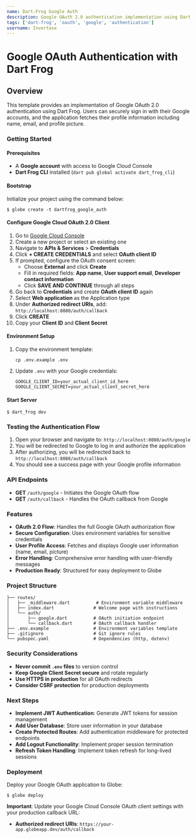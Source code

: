 ```yaml
---
name: Dart-Frog Google Auth
description: Google OAuth 2.0 authentication implementation using Dart Frog
tags: ['dart-frog', 'oauth', 'google', 'authentication']
username: Invertase
---
```


# Google OAuth Authentication with Dart Frog

## Overview

This template provides an implementation of Google OAuth 2.0 authentication using Dart Frog. Users can securely sign in with their Google accounts, and the application fetches their profile information including name, email, and profile picture.

### Getting Started

#### Prerequisites

- A **Google account** with access to Google Cloud Console
- **Dart Frog CLI** installed (`dart pub global activate dart_frog_cli`)

#### Bootstrap

Initialize your project using the command below:

```shell
$ globe create -t dartfrog_google_auth
```

#### Configure Google Cloud OAuth 2.0 Client

1. Go to [Google Cloud Console](https://console.cloud.google.com/)
2. Create a new project or select an existing one
3. Navigate to **APIs & Services** > **Credentials**
4. Click **+ CREATE CREDENTIALS** and select **OAuth client ID**
5. If prompted, configure the OAuth consent screen:
   - Choose **External** and click **Create**
   - Fill in required fields: **App name**, **User support email**, **Developer contact information**
   - Click **SAVE AND CONTINUE** through all steps
6. Go back to **Credentials** and create **OAuth client ID** again
7. Select **Web application** as the Application type
8. Under **Authorized redirect URIs**, add: `http://localhost:8080/auth/callback`
9. Click **CREATE**
10. Copy your **Client ID** and **Client Secret**

#### Environment Setup

1. Copy the environment template:

   ```shell
   cp .env.example .env
   ```

2. Update `.env` with your Google credentials:
   ```env
   GOOGLE_CLIENT_ID=your_actual_client_id_here
   GOOGLE_CLIENT_SECRET=your_actual_client_secret_here
   ```

#### Start Server

```shell
$ dart_frog dev
```

### Testing the Authentication Flow

1. Open your browser and navigate to: `http://localhost:8080/auth/google`
2. You will be redirected to Google to log in and authorize the application
3. After authorizing, you will be redirected back to `http://localhost:8080/auth/callback`
4. You should see a success page with your Google profile information

### API Endpoints

- **GET** `/auth/google` - Initiates the Google OAuth flow
- **GET** `/auth/callback` - Handles the OAuth callback from Google

### Features

- **OAuth 2.0 Flow**: Handles the full Google OAuth authorization flow
- **Secure Configuration**: Uses environment variables for sensitive credentials
- **User Profile Access**: Fetches and displays Google user information (name, email, picture)
- **Error Handling**: Comprehensive error handling with user-friendly messages
- **Production Ready**: Structured for easy deployment to Globe

### Project Structure

```
├── routes/
│   ├── _middleware.dart          # Environment variable middleware
│   ├── index.dart               # Welcome page with instructions
│   └── auth/
│       ├── google.dart          # OAuth initiation endpoint
│       └── callback.dart        # OAuth callback handler
├── .env.example                 # Environment variables template
├── .gitignore                   # Git ignore rules
└── pubspec.yaml                 # Dependencies (http, dotenv)
```

### Security Considerations

- **Never commit `.env` files** to version control
- **Keep Google Client Secret secure** and rotate regularly
- **Use HTTPS in production** for all OAuth redirects
- **Consider CSRF protection** for production deployments

### Next Steps

- **Implement JWT Authentication**: Generate JWT tokens for session management
- **Add User Database**: Store user information in your database
- **Create Protected Routes**: Add authentication middleware for protected endpoints
- **Add Logout Functionality**: Implement proper session termination
- **Refresh Token Handling**: Implement token refresh for long-lived sessions

### Deployment

Deploy your Google OAuth application to Globe:

```shell
$ globe deploy
```

**Important**: Update your Google Cloud Console OAuth client settings with your production callback URL:

- **Authorized redirect URIs**: `https://your-app.globeapp.dev/auth/callback`
